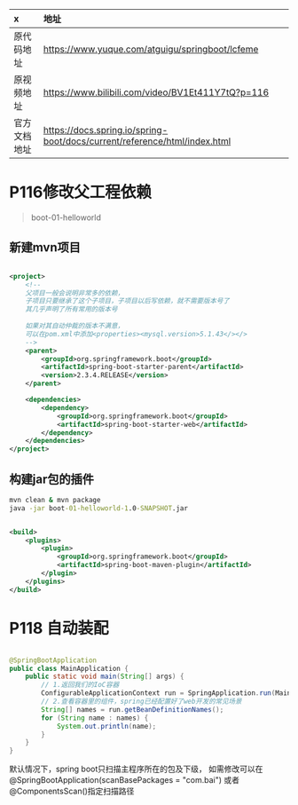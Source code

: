 | x      | 地址                                                                        |
|:-------|:--------------------------------------------------------------------------|
| 原代码地址  | https://www.yuque.com/atguigu/springboot/lcfeme                           |
| 原视频地址  | https://www.bilibili.com/video/BV1Et411Y7tQ?p=116                         |
| 官方文档地址 | https://docs.spring.io/spring-boot/docs/current/reference/html/index.html |

# P116修改父工程依赖

> boot-01-helloworld

## 新建mvn项目

```xml

<project>
    <!--    
    父项目一般会说明非常多的依赖，
    子项目只要继承了这个子项目，子项目以后写依赖，就不需要版本号了
    其几乎声明了所有常用的版本号
    
    如果对其自动仲裁的版本不满意，
    可以在pom.xml中添加<properties><mysql.version>5.1.43</></>
    -->
    <parent>
        <groupId>org.springframework.boot</groupId>
        <artifactId>spring-boot-starter-parent</artifactId>
        <version>2.3.4.RELEASE</version>
    </parent>

    <dependencies>
        <dependency>
            <groupId>org.springframework.boot</groupId>
            <artifactId>spring-boot-starter-web</artifactId>
        </dependency>
    </dependencies>
</project>
```

## 构建jar包的插件

```cmd
mvn clean & mvn package
java -jar boot-01-helloworld-1.0-SNAPSHOT.jar
```

```xml

<build>
    <plugins>
        <plugin>
            <groupId>org.springframework.boot</groupId>
            <artifactId>spring-boot-maven-plugin</artifactId>
        </plugin>
    </plugins>
</build>
```

# P118 自动装配

```java

@SpringBootApplication
public class MainApplication {
    public static void main(String[] args) {
        // 1.返回我们的IoC容器
        ConfigurableApplicationContext run = SpringApplication.run(MainApplication.class, args);
        // 2.查看容器里的组件，spring已经配置好了web开发的常见场景
        String[] names = run.getBeanDefinitionNames();
        for (String name : names) {
            System.out.println(name);
        }
    }
}

```

默认情况下，spring boot只扫描主程序所在的包及下级，
如需修改可以在
@SpringBootApplication(scanBasePackages = "com.bai")
或者@ComponentsScan()指定扫描路径